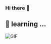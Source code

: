 ### Hi there 👋
🌱 learning ...
---
<img align="left" alt="GIF" src="https://raw.githubusercontent.com/JoeyBling/JoeyBling/master/pic/pusheencode.gif" />
<!--
**hanshixucode/hanshixucode** is a ✨ _special_ ✨ repository because its `README.md` (this file) appears on your GitHub profile.

Here are some ideas to get you started:

- 🔭 I’m currently working on ...
- 🌱 I’m currently learning ...
- 👯 I’m looking to collaborate on ...
- 🤔 I’m looking for help with ...
- 💬 Ask me about ...
- 📫 How to reach me: ...
- 😄 Pronouns: ...
- ⚡ Fun fact: ...
-->
